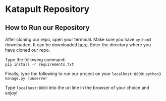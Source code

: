 # Katapult Repository
## How to Run our Repository
After cloning our repo, open your terminal. Make sure you have `python3` downloaded. It can be downloaded [here](https://www.python.org). Enter the directory where you have cloned our repo.  

Type the following command:  
`pip install -r requirements.txt`

Finally, type the following to run our project on your `localhost:8000`:
`python3 manage.py runserver`

Type `localhost:8000` into the url line in the browser of your choice and enjoy!

